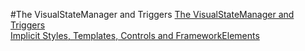 #The VisualStateManager and Triggers
[The VisualStateManager and Triggers](http://blogs.msdn.com/b/wpfsdk/archive/2009/02/27/the-visualstatemanager-and-triggers.aspx)  
[Implicit Styles, Templates, Controls and FrameworkElements](http://blogs.msdn.com/b/wpfsdk/archive/2009/08/27/implicit-styles-templates-controls-and-frameworkelements.aspx)  